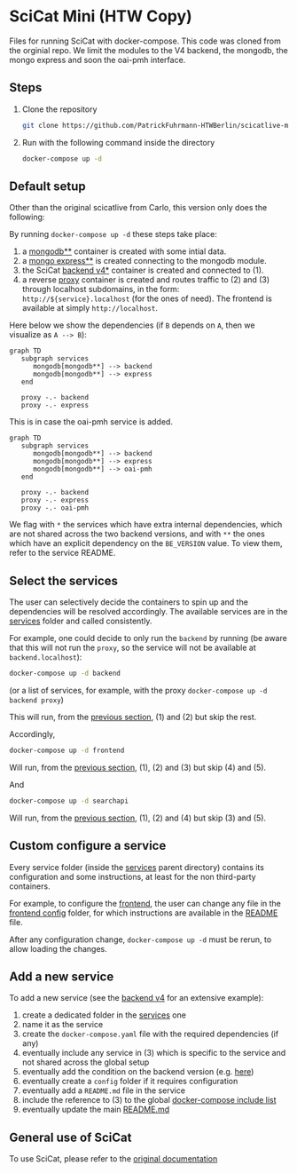 # SciCat Mini (HTW Copy)

Files for running SciCat with docker-compose. This code was cloned from the orginial repo.
We limit the modules to the V4 backend, the mongodb, the mongo express and soon the 
oai-pmh interface.

## Steps

1. Clone the repository
   ```sh
   git clone https://github.com/PatrickFuhrmann-HTWBerlin/scicatlive-mini.git
   ```
2. Run with the following command inside the directory
   ```sh
   docker-compose up -d
   ```

## Default setup

Other than the original scicatlive from Carlo, this version only does the following:

By running `docker-compose up -d` these steps take place:
1. a [mongodb**](./services/mongodb/) container is created with some intial data.
2. a [mongo express**](./services/view/) is created connecting to the mongodb module.
3. the SciCat [backend v4*](./services/backendv4/) container is created and connected to (1).
4. a reverse [proxy](./services/proxy) container is created and routes traffic to (2) and (3) through localhost subdomains, in the form: `http://${service}.localhost` (for the ones of need). The frontend is available at simply `http://localhost`.

Here below we show the dependencies (if `B` depends on `A`, then we visualize as `A --> B`):

```mermaid
graph TD
   subgraph services
      mongodb[mongodb**] --> backend
      mongodb[mongodb**] --> express
   end

   proxy -.- backend
   proxy -.- express
```
This is in case the oai-pmh service is added.

```mermaid
graph TD
   subgraph services
      mongodb[mongodb**] --> backend
      mongodb[mongodb**] --> express
      mongodb[mongodb**] --> oai-pmh
   end

   proxy -.- backend
   proxy -.- express
   proxy -.- oai-pmh
```

We flag with `*` the services which have extra internal dependencies, which are not shared across the two backend versions, and with `**` the ones which have an explicit dependency on the `BE_VERSION` value. To view them, refer to the service README.

## Select the services

The user can selectively decide the containers to spin up and the dependencies will be resolved accordingly. The available services are in the [services](./services/) folder and called consistently.

For example, one could decide to only run the `backend` by running (be aware that this will not run the `proxy`, so the service will not be available at `backend.localhost`):

```sh
docker-compose up -d backend
```

(or a list of services, for example, with the proxy `docker-compose up -d backend proxy`)

This will run, from the [previous section](#default-setup), (1) and (2) but skip the rest.

Accordingly,
```sh
docker-compose up -d frontend
```

Will run, from the [previous section](#default-setup), (1), (2) and (3) but skip (4) and (5).

And 

```sh
docker-compose up -d searchapi
```

Will run, from the [previous section](#default-setup), (1), (2) and (4) but skip (3) and (5).


## Custom configure a service

Every service folder (inside the [services](./services/) parent directory) contains its configuration and some instructions, at least for the non third-party containers.

For example, to configure the [frontend](./services/frontend/), the user can change any file in the [frontend config](./services/frontend/config/) folder, for which instructions are available in the [README](./services/frontend/README.md) file.

After any configuration change, `docker-compose up -d` must be rerun, to allow loading the changes.

## Add a new service

To add a new service (see the [backend v4](./services/backendv4/) for an extensive example):
1. create a dedicated folder in the [services](./services/) one
2. name it as the service
3. create the `docker-compose.yaml` file with the required dependencies (if any)
4. eventually include any service in (3) which is specific to the service and not shared across the global setup
5. eventually add the condition on the backend version (e.g. [here](./services/frontend/docker-compose.yaml#L14))
6. eventually create a `config` folder if it requires configuration
7. eventually add a `README.md` file in the service
8. include the reference to (3) to the global [docker-compose include list](docker-compose.yaml#L2)
9. eventually update the main [README.md](README.md)

## General use of SciCat

To use SciCat, please refer to the [original documentation](https://scicatproject.github.io/documentation/)
